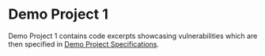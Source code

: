 # Demo Project 1

Demo Project 1 contains code excerpts showcasing vulnerabilities which are then specified in [Demo Project Specifications](https://github.com/enriozuni/user_study/tree/main/demo-project-specifications).

